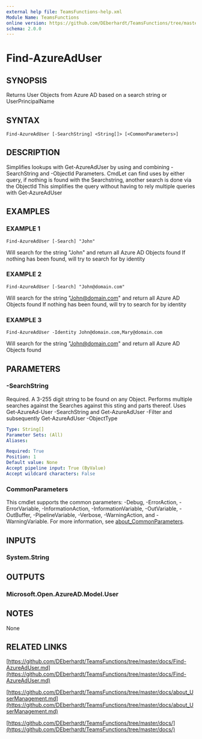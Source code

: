 ```yaml
---
external help file: TeamsFunctions-help.xml
Module Name: TeamsFunctions
online version: https://github.com/DEberhardt/TeamsFunctions/tree/master/docs/Find-AzureAdUser.md
schema: 2.0.0
---
```


# Find-AzureAdUser

## SYNOPSIS
Returns User Objects from Azure AD based on a search string or UserPrincipalName

## SYNTAX

```
Find-AzureAdUser [-SearchString] <String[]> [<CommonParameters>]
```

## DESCRIPTION
Simplifies lookups with Get-AzureAdUser by using and combining -SearchString and -ObjectId Parameters.
CmdLet can find uses by either query, if nothing is found with the Searchstring, another search is done via the ObjectId
This simplifies the query without having to rely multiple queries with Get-AzureAdUser

## EXAMPLES

### EXAMPLE 1
```
Find-AzureAdUser [-Search] "John"
```

Will search for the string "John" and return all Azure AD Objects found
If nothing has been found, will try to search for by identity

### EXAMPLE 2
```
Find-AzureAdUser [-Search] "John@domain.com"
```

Will search for the string "John@domain.com" and return all Azure AD Objects found
If nothing has been found, will try to search for by identity

### EXAMPLE 3
```
Find-AzureAdUser -Identity John@domain.com,Mary@domain.com
```

Will search for the string "John@domain.com" and return all Azure AD Objects found

## PARAMETERS

### -SearchString
Required.
A 3-255 digit string to be found on any Object.
Performs multiple searches against the Searches against this sting and parts thereof.
Uses Get-AzureAd-User -SearchString and Get-AzureAdUser -Filter and subsequently Get-AzureAdUser -ObjectType

```yaml
Type: String[]
Parameter Sets: (All)
Aliases:

Required: True
Position: 1
Default value: None
Accept pipeline input: True (ByValue)
Accept wildcard characters: False
```

### CommonParameters
This cmdlet supports the common parameters: -Debug, -ErrorAction, -ErrorVariable, -InformationAction, -InformationVariable, -OutVariable, -OutBuffer, -PipelineVariable, -Verbose, -WarningAction, and -WarningVariable. For more information, see [about_CommonParameters](http://go.microsoft.com/fwlink/?LinkID=113216).

## INPUTS

### System.String
## OUTPUTS

### Microsoft.Open.AzureAD.Model.User
## NOTES
None

## RELATED LINKS

[https://github.com/DEberhardt/TeamsFunctions/tree/master/docs/Find-AzureAdUser.md](https://github.com/DEberhardt/TeamsFunctions/tree/master/docs/Find-AzureAdUser.md)

[https://github.com/DEberhardt/TeamsFunctions/tree/master/docs/about_UserManagement.md](https://github.com/DEberhardt/TeamsFunctions/tree/master/docs/about_UserManagement.md)

[https://github.com/DEberhardt/TeamsFunctions/tree/master/docs/](https://github.com/DEberhardt/TeamsFunctions/tree/master/docs/)

